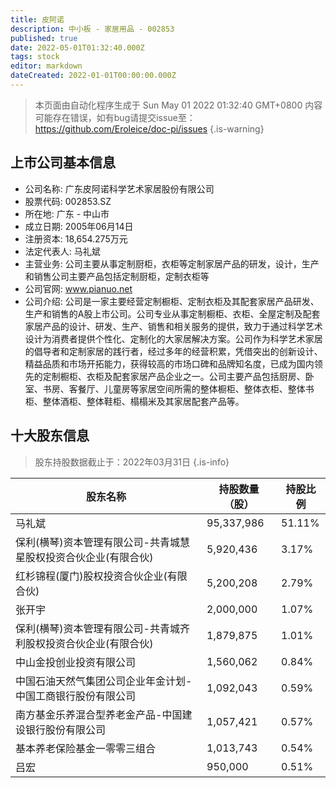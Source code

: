 ```yaml
---
title: 皮阿诺
description: 中小板 - 家居用品 - 002853
published: true
date: 2022-05-01T01:32:40.000Z
tags: stock
editor: markdown
dateCreated: 2022-01-01T00:00:00.000Z
---
```


> 本页面由自动化程序生成于 Sun May 01 2022 01:32:40 GMT+0800
> 内容可能存在错误，如有bug请提交issue至：https://github.com/Eroleice/doc-pi/issues
{.is-warning}

## 上市公司基本信息
- 公司名称: 广东皮阿诺科学艺术家居股份有限公司
- 股票代码: 002853.SZ
- 所在地: 广东 - 中山市
- 成立日期: 2005年06月14日
- 注册资本: 18,654.275万元
- 法定代表人: 马礼斌
- 主营业务: 公司主要从事定制厨柜，衣柜等定制家居产品的研发，设计，生产和销售公司主要产品包括定制厨柜，定制衣柜等
- 公司官网: www.pianuo.net
- 公司介绍: 公司是一家主要经营定制橱柜、定制衣柜及其配套家居产品研发、生产和销售的A股上市公司。公司专业从事定制橱柜、衣柜、全屋定制及配套家居产品的设计、研发、生产、销售和相关服务的提供，致力于通过科学艺术设计为消费者提供个性化、定制化的大家居解决方案。公司作为科学艺术家居的倡导者和定制家居的践行者，经过多年的经营积累，凭借突出的创新设计、精益品质和市场开拓能力，获得较高的市场口碑和品牌知名度，已成为国内领先的定制橱柜、衣柜及配套家居产品企业之一。公司主要产品包括厨房、卧室、书房、客餐厅、儿童房等家居空间所需的整体橱柜、整体衣柜、整体书柜、整体酒柜、整体鞋柜、榻榻米及其家居配套产品等。


## 十大股东信息
> 股东持股数据截止于：2022年03月31日
{.is-info}

| 股东名称 | 持股数量（股） | 持股比例 |
| --- | --- | --- |
| 马礼斌 | 95,337,986 | 51.11% |
| 保利(横琴)资本管理有限公司-共青城慧星股权投资合伙企业(有限合伙) | 5,920,436 | 3.17% |
| 红杉锦程(厦门)股权投资合伙企业(有限合伙) | 5,200,208 | 2.79% |
| 张开宇 | 2,000,000 | 1.07% |
| 保利(横琴)资本管理有限公司-共青城齐利股权投资合伙企业(有限合伙) | 1,879,875 | 1.01% |
| 中山金投创业投资有限公司 | 1,560,062 | 0.84% |
| 中国石油天然气集团公司企业年金计划-中国工商银行股份有限公司 | 1,092,043 | 0.59% |
| 南方基金乐养混合型养老金产品-中国建设银行股份有限公司 | 1,057,421 | 0.57% |
| 基本养老保险基金一零零三组合 | 1,013,743 | 0.54% |
| 吕宏 | 950,000 | 0.51% |




